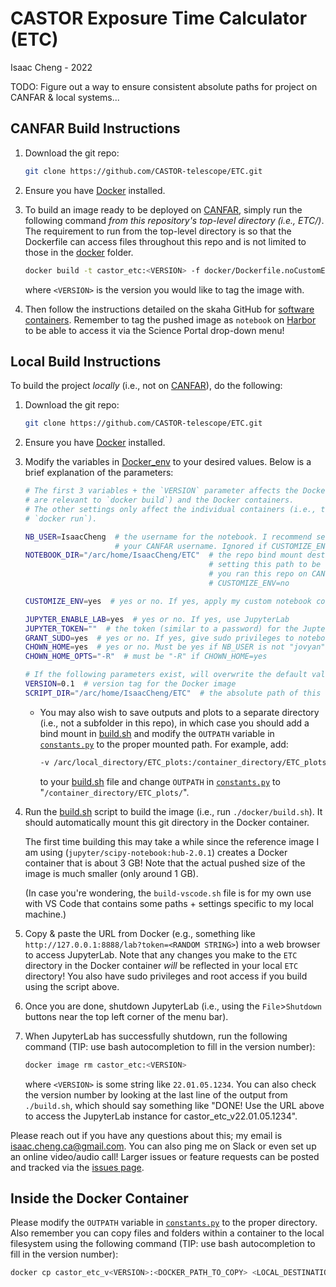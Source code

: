 # CASTOR Exposure Time Calculator (ETC)

Isaac Cheng - 2022

TODO: Figure out a way to ensure consistent absolute paths for project on CANFAR & local
systems...

## CANFAR Build Instructions

1. Download the git repo:

   ```bash
   git clone https://github.com/CASTOR-telescope/ETC.git
   ```

2. Ensure you have [Docker](https://docs.docker.com/get-started/) installed.

3. To build an image ready to be deployed on [CANFAR](https://www.canfar.net/en/), simply
   run the following command _from this repository's top-level directory (i.e., ETC/)_.
   The requirement to run from the top-level directory is so that the Dockerfile can
   access files throughout this repo and is not limited to those in the [docker](docker/)
   folder.

   ```bash
   docker build -t castor_etc:<VERSION> -f docker/Dockerfile.noCustomEnv .
   ```

   where `<VERSION>` is the version you would like to tag the image with.

4. Then follow the instructions detailed on the skaha GitHub for [software
   containers](https://github.com/opencadc/skaha/tree/master/containers#publishing-skaha-containers).
   Remember to tag the pushed image as `notebook` on [Harbor](https://images.canfar.net)
   to be able to access it via the Science Portal drop-down menu!

## Local Build Instructions

To build the project _locally_ (i.e., not on [CANFAR](https://www.canfar.net/en/)), do the
following:

1. Download the git repo:

   ```bash
   git clone https://github.com/CASTOR-telescope/ETC.git
   ```

2. Ensure you have [Docker](https://docs.docker.com/get-started/) installed.

3. Modify the variables in [Docker_env](docker/Docker_env) to your desired values. Below
   is a brief explanation of the parameters:

   ```bash
   # The first 3 variables + the `VERSION` parameter affects the Docker image (i.e., they
   # are relevant to `docker build`) and the Docker containers.
   # The other settings only affect the individual containers (i.e., they are relevant to
   # `docker run`).

   NB_USER=IsaacCheng  # the username for the notebook. I recommend setting is equal to
                       # your CANFAR username. Ignored if CUSTOMIZE_ENV=no
   NOTEBOOK_DIR="/arc/home/IsaacCheng/ETC"  # the repo bind mount destination. I recommend
                                            # setting this path to be the same path as if
                                            # you ran this repo on CANFAR. Ignored if
                                            # CUSTOMIZE_ENV=no

   CUSTOMIZE_ENV=yes  # yes or no. If yes, apply my custom notebook configuration

   JUPYTER_ENABLE_LAB=yes  # yes or no. If yes, use JupyterLab
   JUPYTER_TOKEN=""  # the token (similar to a password) for the JupterLab instance
   GRANT_SUDO=yes  # yes or no. If yes, give sudo privileges to notebook user
   CHOWN_HOME=yes  # yes or no. Must be yes if NB_USER is not "jovyan"
   CHOWN_HOME_OPTS="-R"  # must be "-R" if CHOWN_HOME=yes

   # If the following parameters exist, will overwrite the default values in the build script
   VERSION=0.1  # version tag for the Docker image
   SCRIPT_DIR="/arc/home/IsaacCheng/ETC"  # the absolute path of this repo on local machine
   ```

   - You may also wish to save outputs and plots to a separate directory (i.e., not a
     subfolder in this repo), in which case you should add a bind mount in
     [build.sh](docker/build.sh) and modify the `OUTPATH` variable in
     [`constants.py`](src/constants.py) to the proper mounted path. For example, add:

     ```bash
     -v /arc/local_directory/ETC_plots:/container_directory/ETC_plots
     ```

     to your [build.sh](docker/build.sh) file and change `OUTPATH` in
     [`constants.py`](src/constants.py) to "`/container_directory/ETC_plots/`".

<!-- 3. Open the [Dockerfile](Dockerfile) and modify the `WORKDIR` value to be whichever path
   you would like this repo to be contained in. I recommend setting this path to be the
   same path as if you ran this repo on CANFAR.

   In the same [Dockerfile](Dockerfile), modify the `USERNAME` variable to equal your
   CANFAR username. -->

<!-- 4. Open [build.sh](build.sh) and modify the line containing "`/arc/home/IsaacCheng/ETC`"
   to be the same value as the `WORKDIR` variable from the [Dockerfile](Dockerfile). This
   line creates a [bind mount](https://docs.docker.com/storage/bind-mounts/) between this
   repository and the "virtual repository" in the Docker container so that any changes you
   make to the repository files in the Docker container will be reflected outside the
   container.

   - You may also wish to save outputs and plots to a separate directory (i.e., not a
     subfolder in this repo), in which case you should add a bind mount in
     [build.sh](build.sh) and modify the `OUTPATH` variable in
     [`constants.py`](src/constants.py) to the proper mounted path. For example, add:

     ```bash
     -v /arc/local_directory/ETC_plots:/container_directory/ETC_plots
     ```

     to your [build.sh](build.sh) file and change `OUTPATH` in
     [`constants.py`](src/constants.py) to "`/container_directory/ETC_plots/`". -->

4. Run the [build.sh](docker/build.sh) script to build the image (i.e., run
   `./docker/build.sh`). It should automatically mount this git directory in the Docker
   container.

   The first time building this may take a while since the reference image I am using
   (`jupyter/scipy-notebook:hub-2.0.1`) creates a Docker container that is about 3 GB!
   Note that the actual pushed size of the image is much smaller (only around 1 GB).

   (In case you're wondering, the `build-vscode.sh` file is for my own use with VS Code
   that contains some paths + settings specific to my local machine.)

5. Copy & paste the URL from Docker (e.g., something like
   `http://127.0.0.1:8888/lab?token=<RANDOM STRING>`)
   into a web browser to access JupyterLab. Note that any changes you make to the `ETC`
   directory in the Docker container _will_ be reflected in your local `ETC` directory!
   You also have sudo privileges and root access if you build using the script above.

6. Once you are done, shutdown JupyterLab (i.e., using the `File`>`Shutdown` buttons near
   the top left corner of the menu bar).

7. When JupyterLab has successfully shutdown, run the following command (TIP: use bash
   autocompletion to fill in the version number):

   ```bash
   docker image rm castor_etc:<VERSION>
   ```

   where `<VERSION>` is some string like `22.01.05.1234`. You can also check the version
   number by looking at the last line of the output from `./build.sh`, which should say
   something like "DONE! Use the URL above to access the JupyterLab instance for
   castor_etc_v22.01.05.1234".

Please reach out if you have any questions about this; my email is
[isaac.cheng.ca@gmail.com](mailto:isaac.cheng.ca@gmail.com). You can also ping me on Slack
or even set up an online video/audio call! Larger issues or feature requests can be posted
and tracked via the [issues page](https://github.com/CASTOR-telescope/ETC/issues).

## Inside the Docker Container

Please modify the `OUTPATH` variable in [`constants.py`](src/constants.py) to the proper
directory. Also remember you can copy files and folders within a container to the local
filesystem using the following command (TIP: use bash autocompletion to fill in the
version number):

```bash
docker cp castor_etc_v<VERSION>:<DOCKER_PATH_TO_COPY> <LOCAL_DESTINATION_PATH>
```
